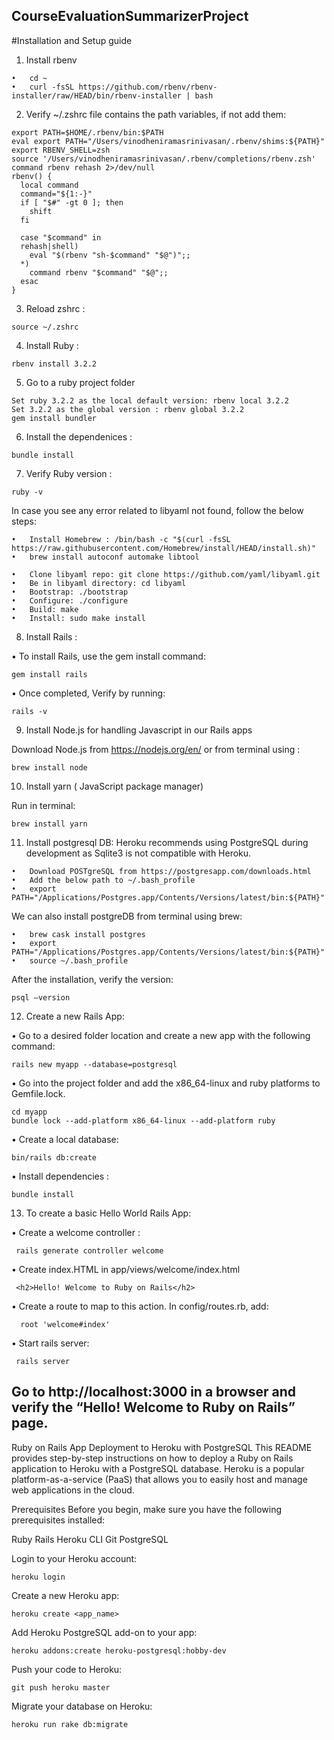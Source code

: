 ## CourseEvaluationSummarizerProject

#Installation and Setup guide

1. Install rbenv
```
•	cd ~
•	curl -fsSL https://github.com/rbenv/rbenv-installer/raw/HEAD/bin/rbenv-installer | bash
```

2. Verify ~/.zshrc file contains the path variables, if not add them:
   
```   
export PATH=$HOME/.rbenv/bin:$PATH
eval export PATH="/Users/vinodheniramasrinivasan/.rbenv/shims:${PATH}"
export RBENV_SHELL=zsh
source '/Users/vinodheniramasrinivasan/.rbenv/completions/rbenv.zsh'
command rbenv rehash 2>/dev/null
rbenv() {
  local command
  command="${1:-}"
  if [ "$#" -gt 0 ]; then
    shift
  fi

  case "$command" in
  rehash|shell)
    eval "$(rbenv "sh-$command" "$@")";;
  *)
    command rbenv "$command" "$@";;
  esac
}
```
3. Reload zshrc :
```
source ~/.zshrc
```
   
4. Install Ruby :
```
rbenv install 3.2.2
```

5. Go to a ruby project folder

```
Set ruby 3.2.2 as the local default version: rbenv local 3.2.2
Set 3.2.2 as the global version : rbenv global 3.2.2
gem install bundler
```

6. Install the dependenices :
```
bundle install
```

7. Verify Ruby version :
```
ruby -v
```

In case you see any error related to libyaml not found, follow the below steps:
```
•	Install Homebrew : /bin/bash -c "$(curl -fsSL https://raw.githubusercontent.com/Homebrew/install/HEAD/install.sh)"
•	brew install autoconf automake libtool

•	Clone libyaml repo: git clone https://github.com/yaml/libyaml.git
•	Be in libyaml directory: cd libyaml
•	Bootstrap: ./bootstrap
•	Configure: ./configure
•	Build: make
•	Install: sudo make install
```

8. Install Rails :
    
•	To install Rails, use the gem install command:
```
gem install rails
```

•	Once completed, Verify by running:
```
rails -v
```

9. Install Node.js for handling Javascript in our Rails apps

Download Node.js from https://nodejs.org/en/
or from terminal using : 
```
brew install node
```

10. Install yarn ( JavaScript package manager)

Run in terminal: 
```
brew install yarn
```

11. Install postgresql DB:
Heroku recommends using PostgreSQL during development as Sqlite3 is not compatible with Heroku.

```
•	Download POSTgreSQL from https://postgresapp.com/downloads.html
•	Add the below path to ~/.bash_profile 
•	export PATH="/Applications/Postgres.app/Contents/Versions/latest/bin:${PATH}"
```
We can also install postgreDB from terminal using brew:
```
•	brew cask install postgres
•	export PATH="/Applications/Postgres.app/Contents/Versions/latest/bin:${PATH}"
•	source ~/.bash_profile 
```
After the installation, verify the version:
```
psql –version
```

12. Create a new Rails App:

•	Go to a desired folder location and create a new app with the following command:
```
rails new myapp --database=postgresql
```

•	Go into the project folder and add the x86_64-linux and ruby platforms to Gemfile.lock.
```
cd myapp
bundle lock --add-platform x86_64-linux --add-platform ruby
```

•	Create a local database:
```
bin/rails db:create
```

•	Install dependencies :
```
bundle install
```

13. To create a basic Hello World Rails App:

•	Create a welcome controller :
```
 rails generate controller welcome
```

•	Create index.HTML in app/views/welcome/index.html
```
 <h2>Hello! Welcome to Ruby on Rails</h2>
```

•	Create a route to map to this action. In config/routes.rb, add:
```
  root 'welcome#index'
```

•	Start rails server:
```
 rails server
```

Go to  http://localhost:3000 in a browser and verify the “Hello! Welcome to Ruby on Rails” page.
---------------------------------------------------------------------------------------------------------------------------

Ruby on Rails App Deployment to Heroku with PostgreSQL
This README provides step-by-step instructions on how to deploy a Ruby on Rails application to Heroku with a PostgreSQL database. Heroku is a popular platform-as-a-service (PaaS) that allows you to easily host and manage web applications in the cloud.

Prerequisites
Before you begin, make sure you have the following prerequisites installed:

Ruby
Rails
Heroku CLI
Git
PostgreSQL


Login to your Heroku account:

```
heroku login
```

Create a new Heroku app:

```
heroku create <app_name>
```

Add Heroku PostgreSQL add-on to your app:

```
heroku addons:create heroku-postgresql:hobby-dev
```

Push your code to Heroku:

```
git push heroku master
```

Migrate your database on Heroku:

```
heroku run rake db:migrate
```








